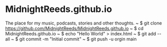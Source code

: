 # MidnightReeds.github.io
The place for my music, podcasts, stories and other thoughts.
~ $ git clone https://github.com/MidnightReeds/MidnightReeds.github.io
~ $ cd MidnightReeds.github.io
~ $ echo "Hello World" > index.html
~ $ git add --all
~ $ git commit -m "Initial commit"
~ $ git push -u orgin main
